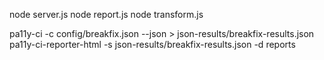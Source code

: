 node server.js
node report.js
node transform.js

pa11y-ci -c config/breakfix.json --json > json-results/breakfix-results.json
pa11y-ci-reporter-html -s json-results/breakfix-results.json -d reports
